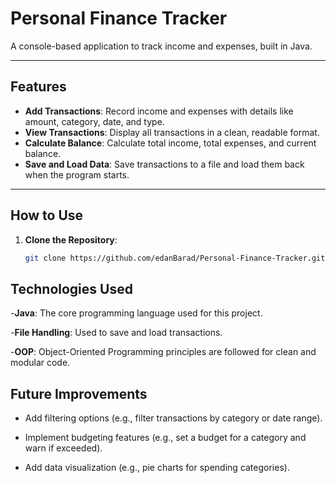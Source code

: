 # Personal Finance Tracker

A console-based application to track income and expenses, built in Java.

---

## Features
- **Add Transactions**: Record income and expenses with details like amount, category, date, and type.
- **View Transactions**: Display all transactions in a clean, readable format.
- **Calculate Balance**: Calculate total income, total expenses, and current balance.
- **Save and Load Data**: Save transactions to a file and load them back when the program starts.

---

## How to Use
1. **Clone the Repository**:
   ```bash
   git clone https://github.com/edanBarad/Personal-Finance-Tracker.git

## Technologies Used
-**Java**: The core programming language used for this project.

-**File Handling**: Used to save and load transactions.

-**OOP**: Object-Oriented Programming principles are followed for clean and modular code.

## Future Improvements
* Add filtering options (e.g., filter transactions by category or date range).

* Implement budgeting features (e.g., set a budget for a category and warn if exceeded).

* Add data visualization (e.g., pie charts for spending categories).
